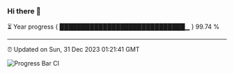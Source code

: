 ### Hi there 👋

⏳ Year progress { █████████████████████████████▁ } 99.74 %

---

⏰ Updated on Sun, 31 Dec 2023 01:21:41 GMT

![Progress Bar CI](https://github.com/ZhaoGui/ZhaoGui/workflows/Progress%20Bar%20CI/badge.svg)

